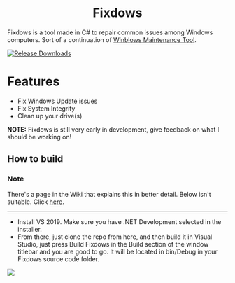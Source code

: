 <h1 align="center"> Fixdows </h1>

Fixdows is a tool made in C# to repair common issues among Windows computers.
Sort of a continuation of [Winblows Maintenance Tool](https://github.com/Odyssey346/Winblows-Maintenance-Tool).

[![Release Downloads](https://img.shields.io/github/downloads/Odyssey346/Fixdows/total)](https://github.com/Odyssey346/Fixdows/releases/latest)

# Features
- Fix Windows Update issues
- Fix System Integrity
- Clean up your drive(s)

**NOTE:** Fixdows is still very early in development, give feedback on what I should be working on!

## How to build
### Note
There's a page in the Wiki that explains this in better detail. Below isn't suitable. Click [here](https://github.com/Odyssey346/Fixdows/wiki/Contributing-Code).
<hr />

-  Install VS 2019. Make sure you have .NET Development selected in the installer.
-  From there, just clone the repo from here, and then build it in Visual Studio, just press Build Fixdows in the Build section of the window titlebar and you are good to go. It will be located in bin/Debug in your Fixdows source code folder.

![](https://media.discordapp.net/attachments/739515044655661096/795349306651050014/unknown.png)
